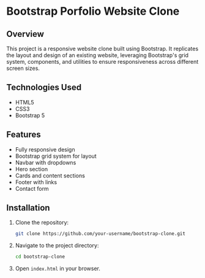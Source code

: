 # Bootstrap Porfolio Website Clone

## Overview
This project is a responsive website clone built using Bootstrap. It replicates the layout and design of an existing website, leveraging Bootstrap's grid system, components, and utilities to ensure responsiveness across different screen sizes.

## Technologies Used
- HTML5
- CSS3
- Bootstrap 5

## Features
- Fully responsive design
- Bootstrap grid system for layout
- Navbar with dropdowns
- Hero section
- Cards and content sections
- Footer with links
- Contact form

## Installation
1. Clone the repository:
   ```sh
   git clone https://github.com/your-username/bootstrap-clone.git
   ```
2. Navigate to the project directory:
   ```sh
   cd bootstrap-clone
   ```
3. Open `index.html` in your browser.
